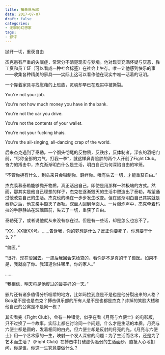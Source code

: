 ```yaml
---
title: 搏击俱乐部
date: 2017-07-07
draft: false
categories:
- 无聊的幻想家
tags:
- 影评
---
```


抛开一切，重获自由

<!--more-->



杰克患有严重的失眠症，常常分不清楚现实与梦境。他对现实充满怀疑与厌恶，靠工资和员工证（可以看成一种社会标签）在社会上生存。唯一让他感到快乐的事——收集各种精美的家具——实际上这可以看作他在现实中唯一活着的证明。

一个靠着家具寻找慰藉的上班族，灵魂却早已在现实中被撕裂。

You're not your job.

You're not how much money you have in the bank.

You're not the car you drive.

You're not the contents of your wallet.

You're not your fucking khais.

You're the all-singing, all-dancing crap of the world.


后来杰克遇到了泰勒。一个彻头彻尾的反物质，反秩序，反体制者。深夜的酒吧门前，“尽你全部的力气，打我一拳”，就这样鼻青脸肿的两个人开创了Fight Club。奋力的搏击中，杰克渐渐明白什么是生活，明白自己为何深陷自由的牢笼。

“不管你拥有什么，到头来只会钳制你、羁绊你。唯有失去一切，才能重获自由。”

杰克羡慕泰勒能够抛开物质，真正活出自己，即使是用那样一种极端的方式。然而，那其实是他自己理想的样子，杰克在逐渐毁灭的生活中塑造出了泰勒，希望通过他改变自己的生活。杰克也的确在一步步发生改变。但在逐渐明白自己其实就是泰勒之后，他又亲手毁灭了泰勒。双面人回到单面人。一片爆炸声中，杰克牵着玛拉的手静静站在玻璃窗前，失去了一切，重获了自由。

泰勒死了，或者说他就从来没有存在过。但是有一些话，却是怎么也忘不了。

“XX，XX街XX号。......告诉我，你的梦想是什么？反正你要死了，你想要干什么？”

“兽医。”

“很好，现在滚回去。一周后我回会来检查的，看你是不是真的干了兽医。如果不是，我就崩了你。我知道你住哪里，你的家人。”

......

“我相信，明天将是他度过的最美好的一天。”

影片还有诸多值得分析咀嚼的地方，比如玛拉到底是不是也是他分裂出来的人格？Bob是不是也是杰克？搏击俱乐部的所有人是不是也都是杰克？炸掉的笑脸大楼和他自己的公寓是不是同一栋？

其实看完《Fight Club》，会有一种错觉，似乎在看《月亮与六便士》的电影版，只不过换了一个故事。实际上都在讨论同一个问题，什么才是生活的本质。月亮与六便士都是圆的，发着相同的白光，但六便士却是反射的月亮的光。《月亮与六便士》用一个艺术家的一生，映射一个发人深省的问题：为了生活而艺术，还是为了艺术而生活？《Fight Club》在搏击中打破虚伪脆弱的生活面纱，直抵人心地扣问，你是谁，你这一生究竟要做什么？